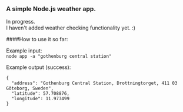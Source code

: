### A simple Node.js weather app.  
In progress.  
I haven't added weather checking functionality yet. :)


####How to use it so far:  

Example input:  
`node app -a "gothenburg central station"`  

Example output (success):  
```
{
  "address": "Gothenburg Central Station, Drottningtorget, 411 03 Göteborg, Sweden",
  "latitude": 57.708876,
  "longitude": 11.973499
}
```
